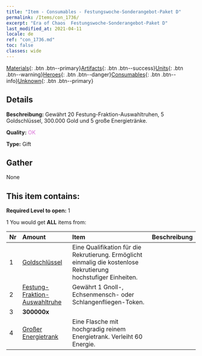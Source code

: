 ```yaml
---
title: "Item - Consumables - Festungswoche-​Sonderangebot-​Paket D"
permalink: /Items/con_1736/
excerpt: "Era of Chaos  Festungswoche-​Sonderangebot-​Paket D"
last_modified_at: 2021-04-11
locale: de
ref: "con_1736.md"
toc: false
classes: wide
---
```

 [Materials](/de/Items/){: .btn .btn--primary}[Artifacts](/de/Items/Artifacts/){: .btn .btn--success}[Units](/de/Items/Units/){: .btn .btn--warning}[Heroes](/de/Items/Heroes/){: .btn .btn--danger}[Consumables](/de/Items/Consumables/){: .btn .btn--info}[Unknown](/de/Items/Unknown/){: .btn .btn--primary}

## Details
 **Beschreibung:** Gewährt 20 Festung-Fraktion-Auswahltruhen, 5 Goldschlüssel, 300.000 Gold und 5 große Energietränke.

 **Quality:** <span style="color: #DA70D6">OK</span>

 **Type:** Gift

## Gather

  None

## This item contains:

 **Required Level to open:** 1

 1 You would get **ALL** items  from:

  | Nr | Amount |     Item    | Beschreibung |
  |:---|:-------|:------------|:-----------:|
  | 1 | [Goldschlüssel](/de/Items/con_783/) | Eine Qualifikation für die Rekrutierung. Ermöglicht einmalig die kostenlose Rekrutierung hochstufiger Einheiten. | 
  | 2 | [Festung-​Fraktion-​Auswahltruhe](/de/Items/con_1737/) | Gewährt 1 Gnoll-, Echsenmensch- oder Schlangenfliegen-Token. | 
  | 3 |  **300000x** | <i class="fas fa-coins"/> |  | 
  | 4 | [Großer Energietrank](/de/Items/con_706/) | Eine Flasche mit hochgradig reinem Energietrank. Verleiht 60 Energie. | 
